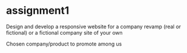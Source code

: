 # assignment1
Design and develop a responsive website for a company revamp (real or fictional) or a fictional company site of your own

Chosen company/product to promote among us
